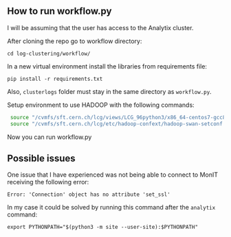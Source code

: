 ## How to run workflow.py

I will be assuming that the user has access to the Analytix cluster.

After cloning the repo go to workflow directory:
```
cd log-clustering/workflow/
```

In a new virtual environment install the libraries from requirements file:
```
pip install -r requirements.txt
```
Also, `clusterlogs` folder must stay in the same directory as `workflow.py`.

Setup environment to use HADOOP with the following commands:
```bash
 source "/cvmfs/sft.cern.ch/lcg/views/LCG_96python3/x86_64-centos7-gcc8-opt/setup.sh"
 source "/cvmfs/sft.cern.ch/lcg/etc/hadoop-confext/hadoop-swan-setconf.sh" analytix
```

Now you can run workflow.py

## Possible issues

One issue that I have experienced was not being able to connect to MonIT receiving the following error:
```
Error: 'Connection' object has no attribute 'set_ssl'
```
In my case it could be solved by running this command after the `analytix` command:
```
export PYTHONPATH="$(python3 -m site --user-site):$PYTHONPATH"
```

